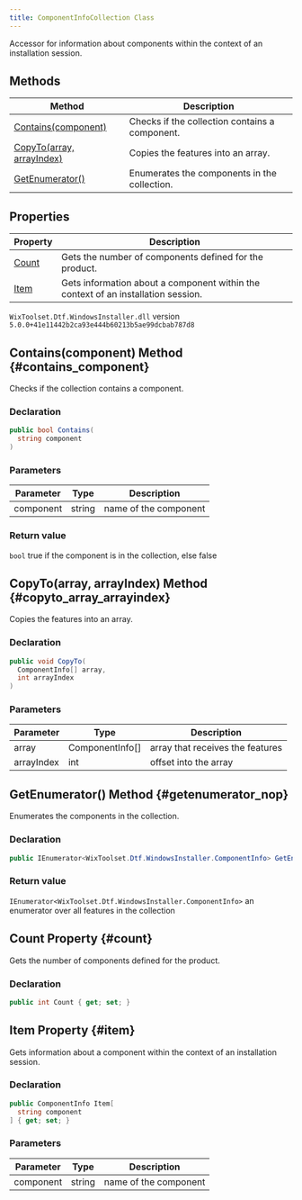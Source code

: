 ```yaml
---
title: ComponentInfoCollection Class
---
```

Accessor for information about components within the context of an installation session.
## Methods
| Method | Description |
| ------ | ----------- |
| [Contains(component)](#contains_component) | Checks if the collection contains a component. |
| [CopyTo(array, arrayIndex)](#copyto_array_arrayindex) | Copies the features into an array. |
| [GetEnumerator()](#getenumerator_nop) | Enumerates the components in the collection. |
## Properties
| Property | Description |
| ------ | ----------- |
| [Count](#count) | Gets the number of components defined for the product. |
| [Item](#item) | Gets information about a component within the context of an installation session. |
`WixToolset.Dtf.WindowsInstaller.dll` version `5.0.0+41e11442b2ca93e444b60213b5ae99dcbab787d8`
## Contains(component) Method {#contains_component}
Checks if the collection contains a component.
### Declaration
```cs
public bool Contains(
  string component
)
```
### Parameters
| Parameter | Type | Description |
| --------- | ---- | ----------- |
| component | string | name of the component |
### Return value
`bool` true if the component is in the collection, else false
## CopyTo(array, arrayIndex) Method {#copyto_array_arrayindex}
Copies the features into an array.
### Declaration
```cs
public void CopyTo(
  ComponentInfo[] array,
  int arrayIndex
)
```
### Parameters
| Parameter | Type | Description |
| --------- | ---- | ----------- |
| array | ComponentInfo[] | array that receives the features |
| arrayIndex | int | offset into the array |
## GetEnumerator() Method {#getenumerator_nop}
Enumerates the components in the collection.
### Declaration
```cs
public IEnumerator<WixToolset.Dtf.WindowsInstaller.ComponentInfo> GetEnumerator()
```
### Return value
`IEnumerator<WixToolset.Dtf.WindowsInstaller.ComponentInfo>` an enumerator over all features in the collection
## Count Property {#count}
Gets the number of components defined for the product.
### Declaration
```cs
public int Count { get; set; }
```
## Item Property {#item}
Gets information about a component within the context of an installation session.
### Declaration
```cs
public ComponentInfo Item[
  string component
] { get; set; }
```
### Parameters
| Parameter | Type | Description |
| --------- | ---- | ----------- |
| component | string | name of the component |
